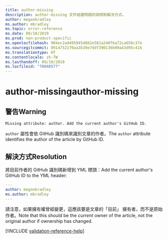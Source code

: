 ```yaml
---
title: author-missing
description: author-missing 文件組建問題的說明和解決方式。
author: meganbradley
ms.author: mbradley
ms.topic: error-reference
ms.date: 09/10/2019
ms.prod: non-product-specific
ms.openlocfilehash: 904ec2ad495945d882e581a240f6a72ca650c37e
ms.sourcegitcommit: 89147521f0aa3b39e7ddf390136b09a43d95c416
ms.translationtype: HT
ms.contentlocale: zh-TW
ms.lasthandoff: 09/10/2019
ms.locfileid: "70848577"
---
```

# <a name="author-missing"></a><span data-ttu-id="4d37a-103">author-missing</span><span class="sxs-lookup"><span data-stu-id="4d37a-103">author-missing</span></span>

## <a name="warning"></a><span data-ttu-id="4d37a-104">警告</span><span class="sxs-lookup"><span data-stu-id="4d37a-104">Warning</span></span>

`Missing attribute: author. Add the current author's GitHub ID.`

<span data-ttu-id="4d37a-105">`author` 屬性會依 GitHub 識別碼來識別文章的作者。</span><span class="sxs-lookup"><span data-stu-id="4d37a-105">The `author` attribute identifies the author of the article by GitHub ID.</span></span> 

## <a name="resolution"></a><span data-ttu-id="4d37a-106">解決方式</span><span class="sxs-lookup"><span data-stu-id="4d37a-106">Resolution</span></span>

<span data-ttu-id="4d37a-107">將目前作者的 GitHub 識別碼新增到 YML 標頭：</span><span class="sxs-lookup"><span data-stu-id="4d37a-107">Add the current author's GitHub ID to the YML header:</span></span>

```yml
---
author: meganbradley
ms.author: mbradley
---
```

<span data-ttu-id="4d37a-108">請注意，如果擁有權曾經變更，這應該要是文章的「目前」  擁有者，而不是原始作者。</span><span class="sxs-lookup"><span data-stu-id="4d37a-108">Note that this should be the *current* owner of the article, not the original author if ownership has changed.</span></span>

<!--make sure to add this file to your includes folder and verify the path-->
[!INCLUDE [validation-reference-help](includes/validation-reference-help.md)]
